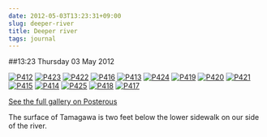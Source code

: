 ```yaml
---
date: 2012-05-03T13:23:31+09:00
slug: deeper-river
title: Deeper river
tags: journal
---
```


##13:23 Thursday 03 May 2012

[![P412](http://getfile9.posterous.com/getfile/files.posterous.com/thunderrabbit/IpstvnszHanICihdBfAHwyImodlyqCBzqJcEdgkjycHgwxfeqjtJlpmbFudy/p412.jpg.scaled500.jpg)](http://getfile2.posterous.com/getfile/files.posterous.com/thunderrabbit/IpstvnszHanICihdBfAHwyImodlyqCBzqJcEdgkjycHgwxfeqjtJlpmbFudy/p412.jpg.scaled1000.jpg) [![P423](http://getfile8.posterous.com/getfile/files.posterous.com/thunderrabbit/qtivkvIckEtEcGAEwswGfjfrCbjyFxxzFmGEFhuAlGfBbvqgaIEmaewFykkd/p423.jpg.scaled500.jpg)](http://getfile5.posterous.com/getfile/files.posterous.com/thunderrabbit/qtivkvIckEtEcGAEwswGfjfrCbjyFxxzFmGEFhuAlGfBbvqgaIEmaewFykkd/p423.jpg.scaled1000.jpg) [![P422](http://getfile6.posterous.com/getfile/files.posterous.com/thunderrabbit/CzpqdHuoblywgaaFukprIDAdmFhhbxcwBwutyugDFDvijfcCqgIxdbgeGnqC/p422.jpg.scaled500.jpg)](http://getfile6.posterous.com/getfile/files.posterous.com/thunderrabbit/CzpqdHuoblywgaaFukprIDAdmFhhbxcwBwutyugDFDvijfcCqgIxdbgeGnqC/p422.jpg.scaled1000.jpg) [![P416](http://getfile2.posterous.com/getfile/files.posterous.com/thunderrabbit/uxmvCIkAuAotIpxmmvDDfuqgeHDvaxgsHgoopEstkehlCnejqwFthufJmGyI/p416.jpg.scaled500.jpg)](http://getfile7.posterous.com/getfile/files.posterous.com/thunderrabbit/uxmvCIkAuAotIpxmmvDDfuqgeHDvaxgsHgoopEstkehlCnejqwFthufJmGyI/p416.jpg.scaled1000.jpg) [![P413](http://getfile1.posterous.com/getfile/files.posterous.com/thunderrabbit/eBouHlHkciGCcdkdyjxJaFrsqifoFHIdIvzHADkBzGCAsdHtdulxpEqqluDc/p413.jpg.scaled500.jpg)](http://getfile7.posterous.com/getfile/files.posterous.com/thunderrabbit/eBouHlHkciGCcdkdyjxJaFrsqifoFHIdIvzHADkBzGCAsdHtdulxpEqqluDc/p413.jpg.scaled1000.jpg) [![P424](http://getfile3.posterous.com/getfile/files.posterous.com/thunderrabbit/rvplnECbGCGvhIxmqxByxGJtenjymsysIlapzjsmlhfzAhechczaaFpjIcBJ/p424.jpg.scaled500.jpg)](http://getfile0.posterous.com/getfile/files.posterous.com/thunderrabbit/rvplnECbGCGvhIxmqxByxGJtenjymsysIlapzjsmlhfzAhechczaaFpjIcBJ/p424.jpg.scaled1000.jpg) [![P419](http://getfile1.posterous.com/getfile/files.posterous.com/thunderrabbit/pyoBaDIypyjJdjvzszoFlDzusEfrquGpbpdEkkzGaviuFkJJEtlbejnejmit/p419.jpg.scaled500.jpg)](http://getfile5.posterous.com/getfile/files.posterous.com/thunderrabbit/pyoBaDIypyjJdjvzszoFlDzusEfrquGpbpdEkkzGaviuFkJJEtlbejnejmit/p419.jpg.scaled1000.jpg) [![P420](http://getfile1.posterous.com/getfile/files.posterous.com/thunderrabbit/lnnkCraagkdwCHDlkDFCgdFGsvngtFptiypdjAmjfGxiuqpiogfaotHBnHIc/p420.jpg.scaled500.jpg)](http://getfile4.posterous.com/getfile/files.posterous.com/thunderrabbit/lnnkCraagkdwCHDlkDFCgdFGsvngtFptiypdjAmjfGxiuqpiogfaotHBnHIc/p420.jpg.scaled1000.jpg) [![P421](http://getfile5.posterous.com/getfile/files.posterous.com/thunderrabbit/qvDmtvhsfJailbtmxxpnIEfGiEtnyfykuEolEyEdliJbHwpmhGgyHzcCHasw/p421.jpg.scaled500.jpg)](http://getfile7.posterous.com/getfile/files.posterous.com/thunderrabbit/qvDmtvhsfJailbtmxxpnIEfGiEtnyfykuEolEyEdliJbHwpmhGgyHzcCHasw/p421.jpg.scaled1000.jpg) [![P415](http://getfile8.posterous.com/getfile/files.posterous.com/thunderrabbit/InDDBAxmAIHrsytGioFCCAIbpnJChCGDGbaxqjwurHEuosdbIaFICldGGzuy/p415.jpg.scaled500.jpg)](http://getfile1.posterous.com/getfile/files.posterous.com/thunderrabbit/InDDBAxmAIHrsytGioFCCAIbpnJChCGDGbaxqjwurHEuosdbIaFICldGGzuy/p415.jpg.scaled1000.jpg) [![P414](http://getfile1.posterous.com/getfile/files.posterous.com/thunderrabbit/EtzGGDtoioAvqrwEABxgktBFwwywJJByfyuAjlhsqHBndxpyqivngpIGEJAJ/p414.jpg.scaled500.jpg)](http://getfile2.posterous.com/getfile/files.posterous.com/thunderrabbit/EtzGGDtoioAvqrwEABxgktBFwwywJJByfyuAjlhsqHBndxpyqivngpIGEJAJ/p414.jpg.scaled1000.jpg) [![P425](http://getfile0.posterous.com/getfile/files.posterous.com/thunderrabbit/jAbgDiqhrtsugzxdaJjmHoyApzkkqGGClihGqIfIGtlmHskHkBgFCgquqEmt/p425.jpg.scaled500.jpg)](http://getfile3.posterous.com/getfile/files.posterous.com/thunderrabbit/jAbgDiqhrtsugzxdaJjmHoyApzkkqGGClihGqIfIGtlmHskHkBgFCgquqEmt/p425.jpg.scaled1000.jpg) [![P418](http://getfile0.posterous.com/getfile/files.posterous.com/thunderrabbit/frEpzAgvxqdbhIgrofhkgjzzdIvBsiarwbGaknnmnDfyHHyIdipifzmrxGfa/p418.jpg.scaled500.jpg)](http://getfile4.posterous.com/getfile/files.posterous.com/thunderrabbit/frEpzAgvxqdbhIgrofhkgjzzdIvBsiarwbGaknnmnDfyHHyIdipifzmrxGfa/p418.jpg.scaled1000.jpg) [![P417](http://getfile2.posterous.com/getfile/files.posterous.com/thunderrabbit/jsdGIeChpIJyAfBFAnArwDgBAAvCtgfzaaBvsaAsmwsaxJzpekyAgszxFgIm/p417.jpg.scaled500.jpg)](http://getfile8.posterous.com/getfile/files.posterous.com/thunderrabbit/jsdGIeChpIJyAfBFAnArwDgBAAvCtgfzaaBvsaAsmwsaxJzpekyAgszxFgIm/p417.jpg.scaled1000.jpg)

[See the full gallery on Posterous](http://stream.robnugen.com/deeper-river)

The surface of Tamagawa is two feet below the lower sidewalk on our side of the river.
